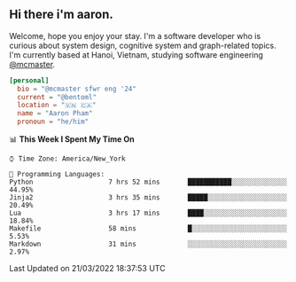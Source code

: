 <h2><b>Hi there i'm aaron. </b></h2>

Welcome, hope you enjoy your stay. I'm a software developer who is curious about system design, cognitive system and graph-related topics. I'm currently based at Hanoi, Vietnam, studying software engineering [@mcmaster](https://www.mcmaster.ca/).

```toml
[personal]
  bio = "@mcmaster sfwr eng '24"
  current = "@bentoml"
  location = "🇻🇳 🇨🇦"
  name = "Aaron Pham"
  pronoun = "he/him"
```
<!--<img src="https://github-readme-stats.vercel.app/api?username=aarnphm&show_icons=true&count_private=true&theme=dark" height="170"/>-->
<!--<img src="https://github-readme-stats.vercel.app/api/top-langs/?username=aarnphm&layout=compact&hide=css&theme=dark" height="170" />-->

<!--START_SECTION:waka-->
📊 **This Week I Spent My Time On** 

```text
⌚︎ Time Zone: America/New_York

💬 Programming Languages: 
Python                   7 hrs 52 mins       ███████████░░░░░░░░░░░░░░   44.95% 
Jinja2                   3 hrs 35 mins       █████░░░░░░░░░░░░░░░░░░░░   20.49% 
Lua                      3 hrs 17 mins       ████░░░░░░░░░░░░░░░░░░░░░   18.84% 
Makefile                 58 mins             █░░░░░░░░░░░░░░░░░░░░░░░░   5.53% 
Markdown                 31 mins             ░░░░░░░░░░░░░░░░░░░░░░░░░   2.97%

```


 Last Updated on 21/03/2022 18:37:53 UTC
<!--END_SECTION:waka-->

